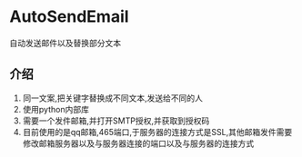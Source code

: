 # AutoSendEmail
自动发送邮件以及替换部分文本

## 介绍
1. 同一文案,把关键字替换成不同文本,发送给不同的人
2. 使用python内部库
3. 需要一个发件邮箱,并打开SMTP授权,并获取到授权码
4. 目前使用的是qq邮箱,465端口,于服务器的连接方式是SSL,其他邮箱发件需要修改邮箱服务器以及与服务器连接的端口以及与服务器的连接方式

